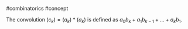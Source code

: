 
#combinatorics #concept 

The convolution $(c_k) = (a_k)*(a_k)$ is defined as
$a_0b_k + a_1b_{k-1} + ... + a_kb_1$.
